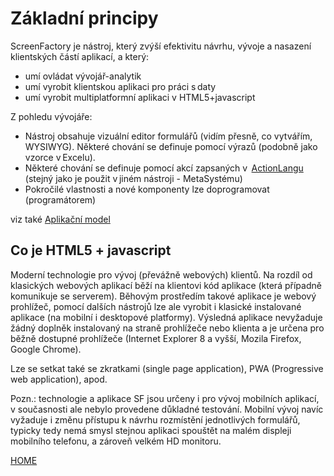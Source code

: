 # Základní principy

ScreenFactory je nástroj, který zvýší efektivitu návrhu, vývoje a
nasazení klientských částí aplikací, a který:

- umí ovládat vývojář-analytik
- umí vyrobit klientskou aplikaci pro práci s daty
- umí vyrobit multiplatformní aplikaci v HTML5+javascript

Z pohledu vývojáře:

- Nástroj obsahuje vizuální editor formulářů (vidím přesně, co
  vytvářím, WYSIWYG). Některé chování se definuje pomocí výrazů
  (podobně jako vzorce v Excelu).
- Některé chování se definuje pomocí akcí zapsaných v
   [ActionLangu](ActionLang) (stejný jako je použit v jiném nástroji -
  MetaSystému)
- Pokročilé vlastnosti a nové komponenty lze doprogramovat
  (programátorem)

viz také [Aplikační model](/cs/application-model)

## Co je HTML5 + javascript

Moderní technologie pro vývoj (převážně webových) klientů. Na rozdíl od
klasických webových aplikací běží na klientovi kód aplikace (která
případně komunikuje se serverem). Běhovým prostředím takové aplikace je
webový prohlížeč, pomocí dalších nástrojů lze ale vyrobit i klasické
instalované aplikace (na mobilní i desktopové platformy). Výsledná
aplikace nevyžaduje žádný doplněk instalovaný na straně prohlížeče nebo
klienta a je určena pro běžně dostupné prohlížeče (Internet Explorer 8 a
vyšší, Mozila Firefox, Google Chrome).

Lze se setkat také se zkratkami (single page application), PWA (Progressive
web application), apod.

Pozn.: technologie a aplikace SF jsou určeny i pro vývoj mobilních
aplikací, v současnosti ale nebylo provedene důkladné testování. Mobilní
vývoj navíc vyžaduje i změnu přístupu k návrhu rozmístění jednotlivých
formulářů, typicky tedy nemá smysl stejnou aplikaci spouštět na malém
displeji mobilního telefonu, a zároveň velkém HD monitoru.


[HOME](/index.md)
